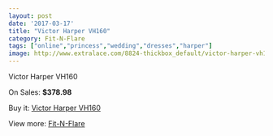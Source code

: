 ```yaml
---
layout: post
date: '2017-03-17'
title: "Victor Harper VH160"
category: Fit-N-Flare
tags: ["online","princess","wedding","dresses","harper"]
image: http://www.extralace.com/8824-thickbox_default/victor-harper-vh160.jpg
---
```

Victor Harper VH160

On Sales: **$378.98**
<a href="https://www.extralace.com/fit-n-flare/4192-victor-harper-vh160.html"><amp-img layout="responsive" width="600" height="600" src="//www.extralace.com/8824-thickbox_default/victor-harper-vh160.jpg" alt="Victor Harper VH160 0" /></a>

Buy it: [Victor Harper VH160](https://www.extralace.com/fit-n-flare/4192-victor-harper-vh160.html "Victor Harper VH160")

View more: [Fit-N-Flare](https://www.extralace.com/4-fit-n-flare "Fit-N-Flare")